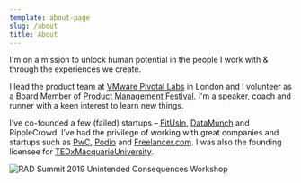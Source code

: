 ```yaml
---
template: about-page
slug: /about
title: About
---
```

I'm on a mission to unlock human potential in the people I work with & through the experiences we create.

I lead the product team at <a href="https://tanzu.vmware.com/labs" target="_blank">VMware Pivotal Labs</a> in London and I volunteer as a Board Member of <a href="https://productmanagementfestival.com/zurich/" target="_blank">Product Management Festival</a>. I'm a speaker, coach and runner with a keen interest to learn new things.

I’ve co-founded a few (failed) startups – <a href="https://www.smh.com.au/business/small-business/casual-gym-visit-app-an-australian-first-20130804-2r7h1.html" target="_blank">FitUsIn</a>, <a href="https://gust.com/companies/datamunch" target="_blank">DataMunch</a> and RippleCrowd. I’ve had the privilege of working with great companies and startups such as <a href="https://www.pwc.com.au/" target="_blank">PwC</a>, <a href="https://podio.com/" target="_blank">Podio</a> and <a href="https://www.freelancer.com/" target="_blank">Freelancer.com</a>. I was also the founding licensee for <a href="https://www.tedxmacquarieuni.com/" target="_blank">TEDxMacquarieUniversity</a>.

![RAD Summit 2019 Unintended Consequences Workshop](/assets/rad-2019-unintended-consequences-workshop.jpg "RAD Summit 2019 Unintended Consequences Workshop")